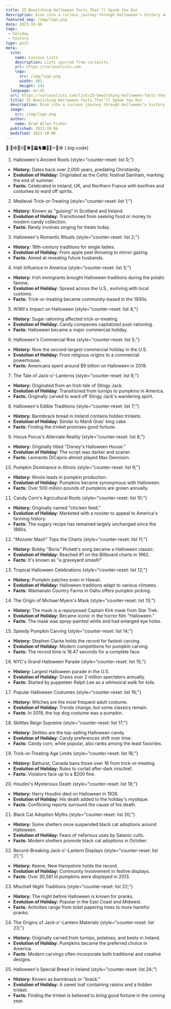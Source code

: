 ```yaml
---
title: 25 Bewitching Halloween Facts That'll Spook You Out
description: Dive into a curious journey through Halloween's history and lesser-known facts. From its ancient origins to modern traditions, there's more to this spooky holiday than meets the eye.
featured_img: /img/logo.png
date: 2023-10-06
tags:
 - holiday
 - history
type: post
meta:
  site:
    name: Curious Lists
    description: Lists spurred from curiosity.
    url: https://curiouslists.com
    logo:
      src: /img/logo.png
      width: 301
      height: 242
  language: en-US
  url: https://curiouslists.com/list/25-bewitching-halloween-facts-thatll-spook-you-out
  title: 25 Bewitching Halloween Facts That'll Spook You Out
  description: Dive into a curious journey through Halloween's history and lesser-known facts. From its ancient origins to modern traditions, there's more to this spooky holiday than meets the eye.
  image:
    src: /img/logo.png
  author:
    name: Brad Allen Fisher
  published: 2023-10-06
  modified: 2023-10-06
---
```

👻🕯🎃🕸🦇⛓🖤🕷🥀🪦🐈‍⬛💀🌙⚰🍁🕸️ {.big-code}

1. Halloween's Ancient Roots {style="counter-reset: list 0;"}
  - **History:** Dates back over 2,000 years, predating Christianity.
  - **Evolution of Holiday:** Originated as the Celtic festival Samhain, marking the end of summer.
  - **Facts:** Celebrated in Ireland, UK, and Northern France with bonfires and costumes to ward off spirits.

2. Medieval Trick-or-Treating {style="counter-reset: list 1;"}
  - **History:** Known as "guising" in Scotland and Ireland.
  - **Evolution of Holiday:** Transitioned from seeking food or money to modern candy collection.
  - **Facts:** Rarely involves singing for treats today.

3. Halloween's Romantic Rituals {style="counter-reset: list 2;"}
  - **History:** 18th-century traditions for single ladies.
  - **Evolution of Holiday:** From apple peel throwing to mirror gazing.
  - **Facts:** Aimed at revealing future husbands.

4. Irish Influence in America {style="counter-reset: list 3;"}
  - **History:** Irish immigrants brought Halloween traditions during the potato famine.
  - **Evolution of Holiday:** Spread across the U.S., evolving with local customs.
  - **Facts:** Trick-or-treating became community-based in the 1930s.

5. WWII's Impact on Halloween {style="counter-reset: list 4;"}
  - **History:** Sugar rationing affected trick-or-treating.
  - **Evolution of Holiday:** Candy companies capitalized post-rationing.
  - **Facts:** Halloween became a major commercial holiday.

6. Halloween's Commercial Rise {style="counter-reset: list 5;"}
  - **History:** Now the second-largest commercial holiday in the U.S.
  - **Evolution of Holiday:** From religious origins to a commercial powerhouse.
  - **Facts:** Americans spent around $9 billion on Halloween in 2019.

7. The Tale of Jack-o'-Lanterns {style="counter-reset: list 6;"}
  - **History:** Originated from an Irish tale of Stingy Jack.
  - **Evolution of Holiday:** Transitioned from turnips to pumpkins in America.
  - **Facts:** Originally carved to ward off Stingy Jack's wandering spirit.

8. Halloween's Edible Traditions {style="counter-reset: list 7;"}
  - **History:** Barmbrack bread in Ireland contains hidden trinkets.
  - **Evolution of Holiday:** Similar to Mardi Gras' king cake.
  - **Facts:** Finding the trinket promises good fortune.

9. Hocus Pocus's Alternate Reality {style="counter-reset: list 8;"}
  - **History:** Originally titled "Disney's Halloween House."
  - **Evolution of Holiday:** The script was darker and scarier.
  - **Facts:** Leonardo DiCaprio almost played Max Dennison.

10. Pumpkin Dominance in Illinois {style="counter-reset: list 9;"}
  - **History:** Illinois leads in pumpkin production.
  - **Evolution of Holiday:** Pumpkins became synonymous with Halloween.
  - **Facts:** Over 500 million pounds of pumpkins are grown annually.

11. Candy Corn's Agricultural Roots {style="counter-reset: list 10;"}
  - **History:** Originally named "chicken feed."
  - **Evolution of Holiday:** Marketed with a rooster to appeal to America's farming history.
  - **Facts:** The sugary recipe has remained largely unchanged since the 1880s.

12. "Monster Mash" Tops the Charts {style="counter-reset: list 11;"}
  - **History:** Bobby "Boris" Pickett's song became a Halloween classic.
  - **Evolution of Holiday:** Reached #1 on the Billboard charts in 1962.
  - **Facts:** It's known as "a graveyard smash!"

13. Tropical Halloween Celebrations {style="counter-reset: list 12;"}
  - **History:** Pumpkin patches even in Hawaii.
  - **Evolution of Holiday:** Halloween traditions adapt to various climates.
  - **Facts:** Waimanalo Country Farms in Oahu offers pumpkin picking.

14. The Origin of Michael Myers's Mask {style="counter-reset: list 13;"}
  - **History:** The mask is a repurposed Captain Kirk mask from Star Trek.
  - **Evolution of Holiday:** Became iconic in the horror film "Halloween."
  - **Facts:** The mask was spray-painted white and had enlarged eye holes.

15. Speedy Pumpkin Carving {style="counter-reset: list 14;"}
  - **History:** Stephen Clarke holds the record for fastest carving.
  - **Evolution of Holiday:** Modern competitions for pumpkin carving.
  - **Facts:** The record time is 16.47 seconds for a complete face.

16. NYC's Grand Halloween Parade {style="counter-reset: list 15;"}
  - **History:** Largest Halloween parade in the U.S.
  - **Evolution of Holiday:** Draws over 2 million spectators annually.
  - **Facts:** Started by puppeteer Ralph Lee as a whimsical walk for kids.

17. Popular Halloween Costumes {style="counter-reset: list 16;"}
  - **History:** Witches are the most frequent adult costume.
  - **Evolution of Holiday:** Trends change, but some classics remain.
  - **Facts:** In 2019, the top dog costume was a pumpkin.

18. Skittles Reign Supreme {style="counter-reset: list 17;"}
  - **History:** Skittles are the top-selling Halloween candy.
  - **Evolution of Holiday:** Candy preferences shift over time.
  - **Facts:** Candy corn, while popular, also ranks among the least favorites.

19. Trick-or-Treating Age Limits {style="counter-reset: list 18;"}
  - **History:** Bathurst, Canada bans those over 16 from trick-or-treating.
  - **Evolution of Holiday:** Rules to curtail after-dark mischief.
  - **Facts:** Violators face up to a $200 fine.

20. Houdini's Mysterious Death {style="counter-reset: list 19;"}
  - **History:** Harry Houdini died on Halloween in 1926.
  - **Evolution of Holiday:** His death added to the holiday's mystique.
  - **Facts:** Conflicting reports surround the cause of his death.

21. Black Cat Adoption Myths {style="counter-reset: list 20;"}
  - **History:** Some shelters once suspended black cat adoptions around Halloween.
  - **Evolution of Holiday:** Fears of nefarious uses by Satanic cults.
  - **Facts:** Modern shelters promote black cat adoptions in October.

22. Record-Breaking Jack-o'-Lantern Displays {style="counter-reset: list 21;"}
  - **History:** Keene, New Hampshire holds the record.
  - **Evolution of Holiday:** Community involvement in festive displays.
  - **Facts:** Over 30,581 lit pumpkins were displayed in 2013.

23. Mischief Night Traditions {style="counter-reset: list 22;"}
  - **History:** The night before Halloween is known for pranks.
  - **Evolution of Holiday:** Popular in the East Coast and Midwest.
  - **Facts:** Activities range from toilet papering trees to more harmful pranks.

24. The Origins of Jack-o'-Lantern Materials {style="counter-reset: list 23;"}
  - **History:** Originally carved from turnips, potatoes, and beets in Ireland.
  - **Evolution of Holiday:** Pumpkins became the preferred choice in America.
  - **Facts:** Modern carvings often incorporate both traditional and creative designs.

25. Halloween's Special Bread in Ireland {style="counter-reset: list 24;"}
  - **History:** Known as barmbrack or "brack."
  - **Evolution of Holiday:** A sweet loaf containing raisins and a hidden trinket.
  - **Facts:** Finding the trinket is believed to bring good fortune in the coming year.